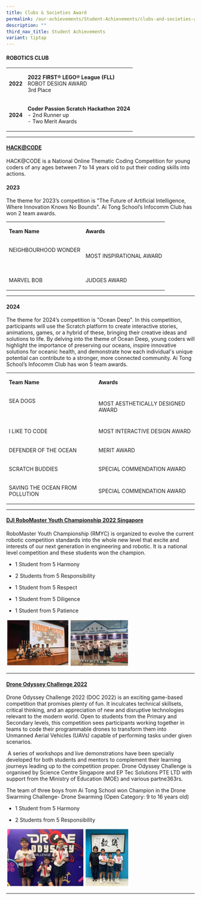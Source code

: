 ```yaml
---
title: Clubs & Societies Award
permalink: /our-achievements/Student-Achievements/clubs-and-societies-award/
description: ""
third_nav_title: Student Achievements
variant: tiptap
---
```

<h4><strong>ROBOTICS CLUB</strong></h4>
<table style="minWidth: 50px">
<colgroup>
<col>
<col>
</colgroup>
<tbody>
<tr>
<td rowspan="1" colspan="1">
<p><strong>2022</strong>
</p>
</td>
<td rowspan="1" colspan="1">
<p><strong>2022 FIRST® LEGO® League (FLL)<br></strong>ROBOT DESIGN AWARD
<br>3rd Place</p>
</td>
</tr>
<tr>
<td rowspan="1" colspan="1">
<p><strong>2024</strong>
</p>
</td>
<td rowspan="1" colspan="1">
<p><strong>Coder Passion Scratch Hackathon 2024</strong>
<br>- 2nd Runner up
<br>- Two Merit Awards</p>
</td>
</tr>
</tbody>
</table>
<hr>
<h4><strong><u>HACK@CODE</u></strong></h4>
<p>HACK@CODE is a National Online Thematic Coding Competition for young coders
of any ages between 7 to 14 years old to put their coding skills into actions.</p>
<h4>2023</h4>
<p>The theme for 2023’s competition is "The Future of Artificial Intelligence,
Where Innovation Knows No Bounds". Ai Tong School’s Infocomm Club has won
2 team awards.</p>
<table style="minWidth: 50px">
<colgroup>
<col>
<col>
</colgroup>
<tbody>
<tr>
<td rowspan="1" colspan="1">
<p><strong>Team Name</strong>
</p>
</td>
<td rowspan="1" colspan="1">
<p><strong>Awards</strong>
</p>
</td>
</tr>
<tr>
<td rowspan="1" colspan="1">
<p>NEIGHBOURHOOD WONDER</p>
<p>&nbsp;</p>
</td>
<td rowspan="1" colspan="1">
<p>MOST INSPIRATIONAL AWARD</p>
</td>
</tr>
<tr>
<td rowspan="1" colspan="1">
<p>MARVEL BOB</p>
</td>
<td rowspan="1" colspan="1">
<p>JUDGES AWARD</p>
</td>
</tr>
</tbody>
</table>
<hr>
<h4>2024</h4>
<p>The theme for 2024’s competition is "Ocean Deep". In this competition,
participants will use the Scratch platform to create interactive stories,
animations, games, or a hybrid of these, bringing their creative ideas
and solutions to life. By delving into the theme of Ocean Deep, young coders
will highlight the importance of preserving our oceans, inspire innovative
solutions for oceanic health, and demonstrate how each individual's unique
potential can contribute to a stronger, more connected community. Ai Tong
School’s Infocomm Club has won 5 team awards.</p>
<table style="minWidth: 50px">
<colgroup>
<col>
<col>
</colgroup>
<tbody>
<tr>
<td rowspan="1" colspan="1">
<p><strong>Team Name</strong>
</p>
</td>
<td rowspan="1" colspan="1">
<p><strong>Awards</strong>
</p>
</td>
</tr>
<tr>
<td rowspan="1" colspan="1">
<p>SEA DOGS</p>
<p>&nbsp;</p>
</td>
<td rowspan="1" colspan="1">
<p>MOST AESTHETICALLY DESIGNED AWARD</p>
</td>
</tr>
<tr>
<td rowspan="1" colspan="1">
<p>I LIKE TO CODE</p>
</td>
<td rowspan="1" colspan="1">
<p>MOST INTERACTIVE DESIGN AWARD</p>
</td>
</tr>
<tr>
<td rowspan="1" colspan="1">
<p>DEFENDER OF THE OCEAN</p>
</td>
<td rowspan="1" colspan="1">
<p>MERIT AWARD</p>
</td>
</tr>
<tr>
<td rowspan="1" colspan="1">
<p>SCRATCH BUDDIES</p>
</td>
<td rowspan="1" colspan="1">
<p>SPECIAL COMMENDATION AWARD</p>
</td>
</tr>
<tr>
<td rowspan="1" colspan="1">
<p>SAVING THE OCEAN FROM POLLUTION</p>
</td>
<td rowspan="1" colspan="1">
<p>SPECIAL COMMENDATION AWARD</p>
</td>
</tr>
</tbody>
</table>
<hr>
<h4><strong><u>DJI RoboMaster Youth Championship 2022 Singapore</u></strong></h4>
<p>RoboMaster Youth Championship (RMYC) is organized to evolve the current
robotic competition standards into the whole new level that excite and
interests of our next generation in engineering and robotic. It is a national
level competition and these students won the champion.</p>
<ul data-tight="true" class="tight">
<li>
<p>1 Student from 5 Harmony</p>
</li>
<li>
<p>2 Students from 5 Responsibility</p>
</li>
<li>
<p>1 Student from 5 Respect</p>
</li>
<li>
<p>1 Student from 5 Diligence</p>
</li>
<li>
<p>1 Student from 5 Patience</p>
</li>
</ul>
<div class="isomer-image-wrapper">
<img style="width:65%" height="auto" width="100%" src="/images/csa1.png">
</div>
<hr>
<h4><strong><u>Drone Odyssey Challenge 2022</u></strong></h4>
<p>Drone Odyssey Challenge 2022 (DOC 2022) is an exciting game-based competition
that promises plenty of fun. It inculcates technical skillsets, critical
thinking, and an appreciation of new and disruptive technologies relevant
to the modern world. Open to students from the Primary and Secondary levels,
this competition sees participants working together in teams to code their
programmable drones to transform them into Unmanned Aerial Vehicles (UAVs)
capable of performing tasks under given scenarios.</p>
<p>&nbsp;A series of workshops and live demonstrations have been specially
developed for both students and mentors to complement their learning journeys
leading up to the competition proper. Drone Odyssey Challenge is organised
by Science Centre Singapore and EP Tec Solutions PTE LTD with support from
the Ministry of Education (MOE) and various partne363rs.</p>
<p>The team of three boys from Ai Tong School won Champion in the Drone Swarming
Challenge- Drone Swarming (Open Category: 9 to 16 years old)&nbsp;&nbsp;</p>
<ul data-tight="true" class="tight">
<li>
<p>1 Student from 5 Harmony</p>
</li>
<li>
<p>2 Students from 5 Responsibility</p>
</li>
</ul>
<div class="isomer-image-wrapper">
<img style="width:65%" height="auto" width="100%" src="/images/csa2.png">
</div>
<hr>
<p></p>
<p></p>